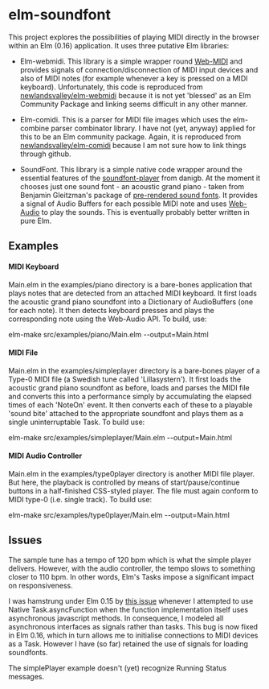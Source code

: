elm-soundfont
=============

This project explores the possibilities of playing MIDI directly in the browser within an Elm (0.16) application.  It uses three putative Elm libraries:

*   Elm-webmidi.  This library is a simple wrapper round [Web-MIDI](http://www.w3.org/TR/webmidi/) and provides signals of connection/disconnection of MIDI input devices and also of MIDI notes (for example whenever a key is pressed on a MIDI keyboard).  Unfortunately, this code is reproduced from [newlandsvalley/elm-webmidi](https://github.com/newlandsvalley/elm-webmidi) because it is not yet 'blessed' as an Elm Community Package and linking seems difficult in any other manner.

*   Elm-comidi.  This is a parser for MIDI file images which uses the elm-combine parser combinator library.  I have not (yet, anyway) applied for this to be an Elm community package.  Again, it is reproduced from [newlandsvalley/elm-comidi](https://github.com/newlandsvalley/elm-comidi) because I am not sure how to link things through github.

*   SoundFont.  This library is a simple native code wrapper around the essential features of the [soundfont-player](https://github.com/danigb/soundfont-player) from danigb. At the moment it chooses just one sound font - an acoustic grand piano - taken from Benjamin Gleitzman's package of [pre-rendered sound fonts](https://github.com/gleitz/midi-js-soundfonts). It provides a signal of Audio Buffers for each possible MIDI note and uses [Web-Audio](https://webaudio.github.io/web-audio-api/) to play the sounds. This is eventually probably better written in pure Elm.


Examples
--------

#### MIDI Keyboard

Main.elm in the examples/piano directory is a bare-bones application that plays notes that are detected from an attached MIDI keyboard.  It first loads the acoustic grand piano soundfont into a Dictionary of AudioBuffers (one for each note).  It then detects keyboard presses and plays the corresponding note using the Web-Audio API.  To build, use:

elm-make src/examples/piano/Main.elm --output=Main.html

#### MIDI File

Main.elm in the examples/simpleplayer directory is a bare-bones player of a Type-0 MIDI file (a Swedish tune called 'Lillasystern').  It first loads the acoustic grand piano soundfont as before, loads and parses the MIDI file and converts this into a performance simply by accumulating the elapsed times of each 'NoteOn' event. It then converts each of these to a playable 'sound bite' attached to the appropriate soundfont and plays them as a single uninterruptable Task.  To build use:

elm-make src/examples/simpleplayer/Main.elm --output=Main.html

#### MIDI Audio Controller

Main.elm in the examples/type0player directory is another MIDI file player. But here, the playback is controlled by means of start/pause/continue buttons in a half-finished CSS-styled player. The file must again conform to MIDI type-0 (i.e. single track). To build use:

elm-make src/examples/type0player/Main.elm --output=Main.html


Issues
------

The sample tune has a tempo of 120 bpm which is what the simple player delivers. However, with the audio controller, the tempo slows to something closer to 110 bpm.  In other words, Elm's Tasks impose a significant impact on responsiveness.

I was hamstrung under Elm 0.15 by [this issue](https://github.com/elm-lang/core/issues/240) whenever I attempted to use Native Task.asyncFunction when the function implementation itself uses asynchronous javascript methods.  In consequence, I modeled all asynchronous interfaces as signals rather than tasks. This bug is now fixed in Elm 0.16, which in turn allows me to initialise connections to MIDI devices as a Task.  However I have (so far) retained the use of signals for loading soundfonts.

The simplePlayer example doesn't (yet) recognize Running Status messages.







 




